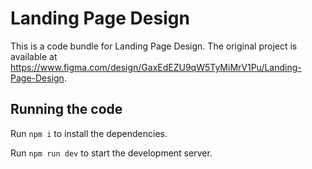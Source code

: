 
  # Landing Page Design

  This is a code bundle for Landing Page Design. The original project is available at https://www.figma.com/design/GaxEdEZU9qW5TyMiMrV1Pu/Landing-Page-Design.

  ## Running the code

  Run `npm i` to install the dependencies.

  Run `npm run dev` to start the development server.
  